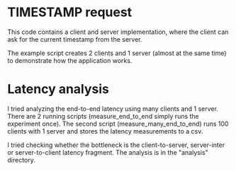 # TIMESTAMP request

This code contains a client and server implementation, where the client can ask for the current timestamp from the server.

The example script creates 2 clients and 1 server (almost at the same time) to demonstrate how the application works. 

# Latency analysis

I tried analyzing the end-to-end latency using many clients and 1 server. There are 2 running scripts (measure_end_to_end
simply runs the experiment once). The second script (measure_many_end_to_end) runs 100 clients with 1 server and stores
the latency measurements to a csv.

I tried checking whether the bottleneck is the client-to-server, server-inter or server-to-client latency fragment.
The analysis is in the "analysis" directory.